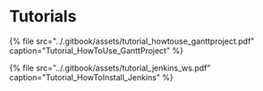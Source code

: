 # Tutorials

{% file src="../.gitbook/assets/tutorial\_howtouse\_ganttproject.pdf" caption="Tutorial\_HowToUse\_GanttProject" %}

{% file src="../.gitbook/assets/tutorial\_jenkins\_ws.pdf" caption="Tutorial\_HowToInstall\_Jenkins" %}

